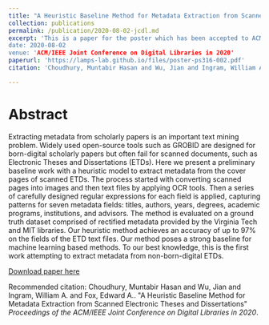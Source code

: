 ```yaml
---
title: "A Heuristic Baseline Method for Metadata Extraction from Scanned Electronic Theses and Dissertations"
collection: publications
permalink: /publication/2020-08-02-jcdl.md
excerpt: 'This is a paper for the poster which has been accepted to ACM/IEEE Joint Conference on Digital Libraries 2020 and recieved **Best Poster Award Honorable Mention**.
date: 2020-08-02
venue: 'ACM/IEEE Joint Conference on Digital Libraries in 2020'
paperurl: 'https://lamps-lab.github.io/files/poster-ps316-002.pdf'
citation: 'Choudhury, Muntabir Hasan and Wu, Jian and Ingram, William A. and Fox, Edward A.. &quot;A Heuristic Baseline Method for Metadata Extraction from Scanned Electronic Theses and Dissertations.&quot; <i>Proceedings of the ACM/IEEE Joint Conference on Digital Libraries in 2020</i>.'

---
```


Abstract
======
Extracting metadata from scholarly papers is an important text mining problem. Widely used open-source tools such as GROBID are designed for born-digital scholarly papers but often fail for scanned documents, such as Electronic Theses and Dissertations (ETDs). Here we present a preliminary baseline work with a heuristic model to extract metadata from the cover pages of scanned ETDs. The process started with converting scanned pages into images and then text files by applying OCR tools. Then a series of carefully designed regular expressions for each field is applied, capturing patterns for seven metadata fields: titles, authors, years, degrees, academic programs, institutions, and advisors. The method is evaluated on a ground truth dataset comprised of rectified metadata provided by the Virginia Tech and MIT libraries. Our heuristic method achieves an accuracy of up to 97% on the fields of the ETD text files. Our method poses a strong baseline for machine learning based methods. To our best knowledge, this is the first work attempting to extract metadata from non-born-digital ETDs.

[Download paper here](https://lamps-lab.github.io/files/poster-ps316-002.pdf)

Recommended citation: Choudhury, Muntabir Hasan and Wu, Jian and Ingram, William A. and Fox, Edward A.. "A Heuristic Baseline Method for Metadata Extraction from Scanned Electronic Theses and Dissertations" <i>Proceedings of the ACM/IEEE Joint Conference on Digital Libraries in 2020</i>.